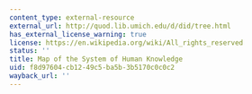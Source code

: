 ```yaml
---
content_type: external-resource
external_url: http://quod.lib.umich.edu/d/did/tree.html
has_external_license_warning: true
license: https://en.wikipedia.org/wiki/All_rights_reserved
status: ''
title: Map of the System of Human Knowledge
uid: f8d97604-cb12-49c5-ba5b-3b5170c0c0c2
wayback_url: ''
---
```

